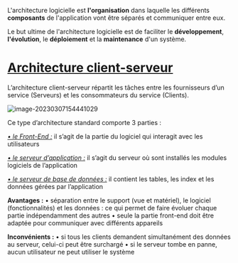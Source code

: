 L'architecture logicielle est **l'organisation** dans laquelle les différents **composants** de l'application vont être séparés et communiquer entre eux.

Le but ultime de l'architecture logicielle est de faciliter le **développement**, **l'évolution**, le **déploiement** et la **maintenance** d'un système.

# **<u>Architecture client-serveur</u>**

L’architecture client-serveur répartit les tâches entre les fournisseurs d’un service (Serveurs) et les consommateurs du service (Clients).

![image-20230307154441029](/home/valentin.leblanc/.config/Typora/typora-user-images/image-20230307154441029.png)

Ce type d’architecture standard comporte 3 parties :

<u>*• le Front-End :*</u> 
  il s’agit de la partie du logiciel qui interagit avec les utilisateurs

<u>*• le serveur d’application :*</u>
il s’agit du serveur où sont installés les modules logiciels de l’application

<u>*• le serveur de base de données :*</u>
  il contient les tables, les index et les données gérées par l’application

**Avantages :**
    • séparation entre le support (vue et matériel), le logiciel (fonctionnalités) et les données : ce qui permet de faire évoluer chaque partie indépendamment des autres
    • seule la partie front-end doit être adaptée pour communiquer avec différents appareils
      
**Inconvénients :**
    • si tous les clients demandent simultanément des données au serveur, celui-ci peut être surchargé
    • si le serveur tombe en panne, aucun utilisateur ne peut utiliser le système